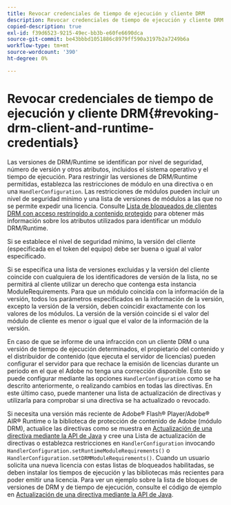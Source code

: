 ```yaml
---
title: Revocar credenciales de tiempo de ejecución y cliente DRM
description: Revocar credenciales de tiempo de ejecución y cliente DRM
copied-description: true
exl-id: f39d6523-9215-49ec-bb3b-e60fe6690dca
source-git-commit: be43bbbd1051886c8979ff590a3197b2a7249b6a
workflow-type: tm+mt
source-wordcount: '390'
ht-degree: 0%

---
```


# Revocar credenciales de tiempo de ejecución y cliente DRM{#revoking-drm-client-and-runtime-credentials}

Las versiones de DRM/Runtime se identifican por nivel de seguridad, número de versión y otros atributos, incluidos el sistema operativo y el tiempo de ejecución. Para restringir las versiones de DRM/Runtime permitidas, establezca las restricciones de módulo en una directiva o en una `HandlerConfiguration`. Las restricciones de módulos pueden incluir un nivel de seguridad mínimo y una lista de versiones de módulos a las que no se permite expedir una licencia. Consulte [Lista de bloqueados de clientes DRM con acceso restringido a contenido protegido](../../aaxs-protecting-content/content-introduction/content-usage-rules/content-runtime-application-restrictions/content-blocklist-drm-clients.md) para obtener más información sobre los atributos utilizados para identificar un módulo DRM/Runtime.

Si se establece el nivel de seguridad mínimo, la versión del cliente (especificada en el token del equipo) debe ser buena o igual al valor especificado.

Si se especifica una lista de versiones excluidas y la versión del cliente coincide con cualquiera de los identificadores de versión de la lista, no se permitirá al cliente utilizar un derecho que contenga esta instancia ModuleRequirements. Para que un módulo coincida con la información de la versión, todos los parámetros especificados en la información de la versión, excepto la versión de la versión, deben coincidir exactamente con los valores de los módulos. La versión de la versión coincide si el valor del módulo de cliente es menor o igual que el valor de la información de la versión.

En caso de que se informe de una infracción con un cliente DRM o una versión de tiempo de ejecución determinados, el propietario del contenido y el distribuidor de contenido (que ejecuta el servidor de licencias) pueden configurar el servidor para que rechace la emisión de licencias durante un periodo en el que el Adobe no tenga una corrección disponible. Esto se puede configurar mediante las opciones `HandlerConfiguration` como se ha descrito anteriormente, o realizando cambios en todas las directivas. En este último caso, puede mantener una lista de actualización de directivas y utilizarla para comprobar si una directiva se ha actualizado o revocado.

Si necesita una versión más reciente de Adobe® Flash® Player/Adobe® AIR® Runtime o la biblioteca de protección de contenido de Adobe (módulo DRM), actualice las directivas como se muestra en [Actualización de una directiva mediante la API de Java](../../aaxs-protecting-content/content-working-with-policies/content-updating-policy-using-java-api.md) y cree una Lista de actualización de directivas o establezca restricciones en `HandlerConfiguration` invocando `HandlerConfiguration.setRuntimeModuleRequirements()` o `HandlerConfiguration.setDRMModuleRequirements()`. Cuando un usuario solicita una nueva licencia con estas listas de bloqueados habilitadas, se deben instalar los tiempos de ejecución y las bibliotecas más recientes para poder emitir una licencia. Para ver un ejemplo sobre la lista de bloques de versiones de DRM y de tiempo de ejecución, consulte el código de ejemplo en [Actualización de una directiva mediante la API de Java](../../aaxs-protecting-content/content-working-with-policies/content-updating-policy-using-java-api.md).
